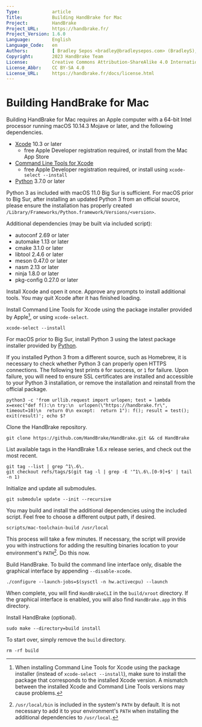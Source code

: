 ```yaml
---
Type:            article
Title:           Building HandBrake for Mac
Project:         HandBrake
Project_URL:     https://handbrake.fr/
Project_Version: 1.6.0
Language:        English
Language_Code:   en
Authors:         [ Bradley Sepos <bradley@bradleysepos.com> (BradleyS), Scott (s55) ]
Copyright:       2023 HandBrake Team
License:         Creative Commons Attribution-ShareAlike 4.0 International
License_Abbr:    CC BY-SA 4.0
License_URL:     https://handbrake.fr/docs/license.html
---
```


Building HandBrake for Mac
==========================

Building HandBrake for Mac requires an Apple computer with a 64-bit Intel processor running macOS 10.14.3 Mojave or later, and the following dependencies.

- [Xcode](https://developer.apple.com/xcode/) 10.3 or later
  - free Apple Developer registration required, or install from the Mac App Store
- [Command Line Tools for Xcode](https://developer.apple.com/download/more/)
  - free Apple Developer registration required, or install using `xcode-select --install`
- [Python](https://www.python.org/downloads/) 3.7.0 or later

Python 3 as included with macOS 11.0 Big Sur is sufficient. For macOS prior to Big Sur, after installing an updated Python 3 from an official source, please ensure the installation has properly created `/Library/Frameworks/Python.framework/Versions/<version>`.

Additional dependencies (may be built via included script):

- autoconf 2.69 or later
- automake 1.13 or later
- cmake 3.1.0 or later
- libtool 2.4.6 or later
- meson 0.47.0 or later
- nasm 2.13 or later
- ninja 1.8.0 or later
- pkg-config 0.27.0 or later

Install Xcode and open it once. Approve any prompts to install additional tools. You may quit Xcode after it has finished loading.

Install Command Line Tools for Xcode using the package installer provided by Apple[^xcode-cli-tools], or using `xcode-select`.

    xcode-select --install

For macOS prior to Big Sur, install Python 3 using the latest package installer provided by [Python](https://www.python.org/downloads/).

If you installed Python 3 from a different source, such as Homebrew, it is necessary to check whether Python 3 can properly open HTTPS connections. The following test prints `0` for success, or `1` for failure. Upon failure, you will need to ensure SSL certificates are installed and accessible to your Python 3 installation, or remove the installation and reinstall from the official package.

    python3 -c 'from urllib.request import urlopen; test = lambda x=exec("def f():\n try:\n  urlopen(\"https://handbrake.fr\", timeout=10)\n  return 0\n except:  return 1"): f(); result = test(); exit(result)'; echo $?

Clone the HandBrake repository.

    git clone https://github.com/HandBrake/HandBrake.git && cd HandBrake

List available tags in the HandBrake 1.6.x release series, and check out the most recent.

    git tag --list | grep ^1\.6\.
    git checkout refs/tags/$(git tag -l | grep -E '^1\.6\.[0-9]+$' | tail -n 1)

Initialize and update all submodules.

    git submodule update --init --recursive

You may build and install the additional dependencies using the included script. Feel free to choose a different output path, if desired.

    scripts/mac-toolchain-build /usr/local

This process will take a few minutes. If necessary, the script will provide you with instructions for adding the resulting binaries location to your environment's `PATH`[^default-path]. Do this now.

Build HandBrake. To build the command line interface only, disable the graphical interface by appending `--disable-xcode`.

    ./configure --launch-jobs=$(sysctl -n hw.activecpu) --launch

When complete, you will find `HandBrakeCLI` in the `build/xroot` directory. If the graphical interface is enabled, you will also find `HandBrake.app` in this directory.

Install HandBrake (optional).

    sudo make --directory=build install

To start over, simply remove the `build` directory.

    rm -rf build

[^xcode-cli-tools]: When installing Command Line Tools for Xcode using the package installer (instead of `xcode-select --install`), make sure to install the package that corresponds to the installed Xcode version. A mismatch between the installed Xcode and Command Line Tools versions may cause problems.

[^default-path]: `/usr/local/bin` is included in the system's `PATH` by default. It is not necessary to add it to your environment's `PATH` when installing the additional dependencies to `/usr/local`.
